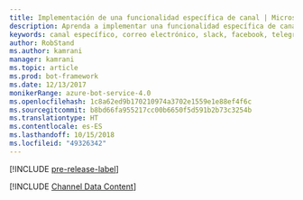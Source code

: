 ```yaml
---
title: Implementación de una funcionalidad específica de canal | Microsoft Docs
description: Aprenda a implementar una funcionalidad específica de canal mediante el SDK de Bot Builder para .NET.
keywords: canal específico, correo electrónico, slack, facebook, telegram, kik, canal personalizado
author: RobStand
ms.author: kamrani
manager: kamrani
ms.topic: article
ms.prod: bot-framework
ms.date: 12/13/2017
monikerRange: azure-bot-service-4.0
ms.openlocfilehash: 1c8a62ed9b170210974a3702e1559e1e88ef4f6c
ms.sourcegitcommit: b8bd66fa955217cc00b6650f5d591b2b73c3254b
ms.translationtype: HT
ms.contentlocale: es-ES
ms.lasthandoff: 10/15/2018
ms.locfileid: "49326342"
---
```

[!INCLUDE [pre-release-label](../includes/pre-release-label.md)]

[!INCLUDE [Channel Data Content](../includes/snippet-channeldata.md)]
